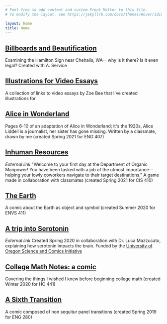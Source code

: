 ```yaml
---
# Feel free to add content and custom Front Matter to this file.
# To modify the layout, see https://jekyllrb.com/docs/themes/#overriding-theme-defaults

layout: home
title: Home
---
```


[Billboards and Beautification](billboard/2021/10/3/0)
-------------------
Examining the Hamilton Sign near Chehalis, WA-- why is it there? Is it even legal? Created with A. Service

[Illustrations for Video Essays](video/2021/06/30/videoessays)
-------------------
A collection of links to video essays by Zoe Bee that I've created illustrations for

[Alice in Wonderland](wonderland/2021/05/04/6)
---------------------

Pages 6-10 of an adaptation of Alice in Wonderland; it's the 1920s,
Alice Liddell is a journalist, her sister has gone missing. Written
by a classmate, drawn by me (created Spring 2021 for ENG 407)

[Inhuman Resources](https://j4red.itch.io/inhuman-resources)
-------------------

*External link* "Welcome to your first day at the Department of Organic Manpower! You have been tasked with a job of the utmost importance-- helping your lowly coworkers navigate to their target destinations." A game made in collaboration with classmates (created Spring 2021 for CIS 410)

[The Earth](earth/2020/08/17/0)
----------

A comic about the Earth as object and symbol (created Summer 2020 for ENVS 411)

[A trip into Serotonin](https://comics.uoregon.edu/wp-content/uploads/2020/09/serotonin_final-With-Watermark.pdf)
----------------------

*External link* Created Spring 2020 in collaboration with
Dr. Luca Mazzucato, explaining how serotonin impacts the brain. Funded
by the [University of Oregon Science and Comics
Initiative](https://ifs.uoregon.edu/outreach/comics/)

[//]: # (Old link: https://comics.uoregon.edu/?page_id=2090)


[College Math Notes: a comic](math/2020/09/13/0)
----------------------------

Covering the things I wished I knew before beginning college
math (created Winter 2020 for HC 441)

[A Sixth Transition](sixth/2020/09/30/0)
-------------------

A comic composed of non sequitur panel transitions (created Spring
2019 for ENG 280)

